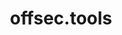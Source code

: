 ---
title: offsec.tools
description: A vast collection of security tools.
url: https://offsec.tools/
image:
    # url: '/assets/images/cafe.png'
    # alt: 'Cafe'
tags: ['exploit', 'tool']
listedDate: 2023-11-09
published: true
---